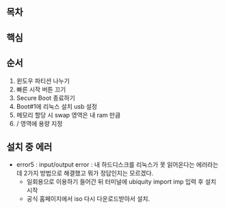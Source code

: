 ## 목차

## 핵심

## 순서 
1. 윈도우 파티션 나누기 
2. 빠른 시작 버튼 끄기 
3. Secure Boot 종료하기 
4. Boot#1에 리눅스 설치 usb 설정
5. 메모리 할당 시  swap 영역은 내 ram 만큼
6. / 영역에 용량 지정 

## 설치 중 에러 
- error5 : input/output error : 내 하드디스크를 리눅스가 못 읽어온다는 에러라는데 2가지 방법으로 해결했고 뭐가 정답인지는 모르겠다. 
    - 일회용으로 이용하기 들어간 뒤 터미널에 ubiquity import imp 입력 후 설치 시작
    - 공식 홈페이지에서 iso 다시 다운로드받아서 설치.
